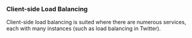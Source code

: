 ### Client-side Load Balancing
Client-side load balancing is suited where there are numerous services, each with many instances (such as load balancing in Twitter).